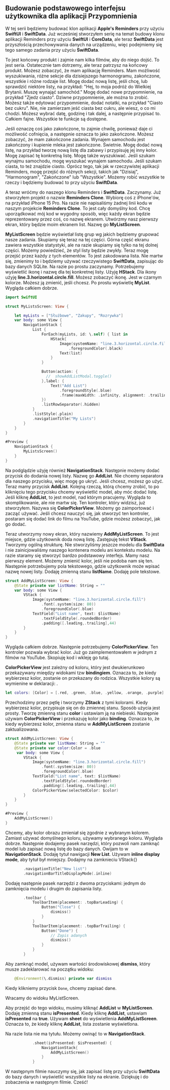 ## Budowanie podstawowego interfejsu użytkownika dla aplikacji Przypomnienia



W tej serii będziemy budować klon aplikacji **Apple's Reminders** przy użyciu **SwiftUI** i **SwiftData**. Już wcześniej stworzyłem serię na temat budowy klonu aplikacji Reminders przy użyciu **SwiftUI** i **CoreData**, ale teraz **SwiftData** jest przyszłością przechowywania danych na urządzeniu, więc podejmiemy się tego samego zadania przy użyciu **SwiftData**.

To jest końcowy produkt i zajmie nam kilka filmów, aby do niego dojść. To jest seria. Ostatecznie tam dotrzemy, ale teraz patrzysz na końcowy produkt. Możesz zobaczyć, że mam aplikację Reminders. Mam możliwość wyszukiwania, różne sekcje dla dzisiejszego harmonogramu, zakończone, wszystkie i różne rodzaje list. Mogę dodać nową listę, jeśli chcę, lub sprawdzić niektóre listy, na przykład: "Hej, to moja podróż do Wielkiej Brytanii. Muszę wynająć samochód." Mogę dodać nowe przypomnienie, na przykład "Zjedz ciasto". Dziwne przypomnienie, ale można to zrobić. Możesz także edytować przypomnienie, dodać notatki, na przykład "Ciasto bez cukru". Nie, nie zamierzam jeść ciasta bez cukru, ale wiesz, o co mi chodzi. Możesz wybrać datę, godzinę i tak dalej, a następnie przypisać to. Całkiem fajne. Wszystkie te funkcje są dostępne.

Jeśli oznaczę coś jako zakończone, to zajmie chwilę, ponieważ daje ci możliwość cofnięcia, a następnie oznacza to jako zakończone. Możesz zobaczyć, że mam zakończone zadania. Wynajem samochodu jest zakończony i kupienie mleka jest zakończone. Świetnie. Mogę dodać nową listę, na przykład tworzę nową listę dla zabawy i przypisuję jej inny kolor. Mogę zapisać tę konkretną listę. Mogę także wyszukiwać. Jeśli szukam wynajmu samochodu, mogę wyszukać wynajem samochodu. Jeśli szukam ciasta, to też znajdzie ciasto. Oprócz tego, tak jak w rzeczywistej aplikacji Reminders, mogę przejść do różnych sekcji, takich jak "Dzisiaj", "Harmonogram", "Zakończone" lub "Wszystkie". Możemy robić wszystkie te rzeczy i będziemy budować to przy użyciu **SwiftData**.



A teraz wróćmy do naszego klonu Reminders i **SwiftData**. Zaczynamy. Już stworzyłem projekt o nazwie **Reminders Clone**. Wybiorę coś z iPhone'ów, na przykład iPhone 15 Pro. Na razie nie napisaliśmy żadnej linii kodu w naszym projekcie **Reminders Clone**. To jest cały domyślny kod. Chcę uporządkować mój kod w wygodny sposób, więc każdy ekran będzie reprezentowany przez coś, co nazwę ekranem. Utwórzmy nasz pierwszy ekran, który będzie moim ekranem list. Nazwę go **MyListScreen**.

**MyListScreen** będzie wyświetlał listę grup wg jakich będziemy grupować nasze zadania. Skupiamy się teraz na tej części. Górna część ekranu zawiera wszystkie statystyki, ale na razie skupiamy się tylko na tej dolnej części.  Możemy powiedzieć, że styl listy będzie zwykły. Teraz mogę przejść przez każdy z tych elementów. To jest zakodowana lista. Nie martw się, zmienimy to i będziemy używać rzeczywistego **SwiftData**, zapisując do bazy danych SQLite. Na razie po prostu zaczynamy. Potrzebujemy wyświetlić ikonę i nazwę dla tej konkretnej listy. Użyję **HStack**. Dla ikony użyję **line.3.horizontal.circle.fill**. Możesz zobaczyć ikonę. Jest w czarnym kolorze. Możesz ją zmienić, jeśli chcesz. Po prostu wyświetlę **MyList**. Wygląda całkiem dobrze.

```swift
import SwiftUI

struct MyListsScreen: View {

    let myLists = ["Służbowe", "Zakupy", "Rozrywka"]
    var body: some View {
        NavigationStack {
            List {
                ForEach(myLists, id: \.self) { list in
                    HStack{
                        Image(systemName: "line.3.horizontal.circle.fill")
                            .foregroundColor(.black)
                        Text(list)
                    }
                }

                Button(action: {
                  //  showAddListModal.toggle()
                },label: {
                    Text("Add List")
                        .foregroundStyle(.blue)
                        .frame(maxWidth: .infinity, alignment: .trailing)
                })
                .listRowSeparator(.hidden)
            }
            .listStyle(.plain)
            .navigationTitle("My Lists")
        }
    }
}

#Preview {
    NavigationStack {
        MyListsScreen()
    }
}
```



Na podglądzie użyję również **NavigationStack**. Następnie możemy dodać przycisk do dodania nowej listy. Nazwę go **AddList**. Nie chcemy separatora dla naszego przycisku, więc mogę go ukryć. Jeśli chcesz, możesz go użyć. Teraz mamy przycisk **AddList**. Kolejną rzeczą, którą chcemy zrobić, to po kliknięciu tego przycisku chcemy wyświetlić model, aby móc dodać listę. Jeśli kliknę **AddList**, to jest model, nad którym pracujemy. Wygląda to skomplikowanie, ale nie martw się. Ten kontroler, który widzisz, już stworzyłem. Nazywa się **ColorPickerView**. Możemy go zaimportować i zacząć używać. Jeśli chcesz nauczyć się, jak stworzyć ten kontroler, postaram się dodać link do filmu na YouTube, gdzie możesz zobaczyć, jak go dodać.

Teraz utworzymy nowy ekran, który nazwiemy **AddMyListScreen**. To jest miejsce, gdzie użytkownik doda nową listę. Zastępuję tekst **VStack**. Tworzymy ogólną strukturę. Nie stworzyliśmy jeszcze modelu dla **SwiftData** i nie zainicjowaliśmy naszego kontenera modelu ani kontekstu modelu. Na razie staramy się stworzyć bardzo podstawowy interfejs. Mamy nasz pierwszy element. Możemy zmienić kolor, jeśli nie podoba nam się ten. Następnie potrzebujemy pola tekstowego, gdzie użytkownik może wpisać nazwę nowej listy. Dodaję zmienną stanu **listName**. Dodaję pole tekstowe.



```swift
struct AddMyListScreen: View {
    @State private var listName: String = ""
    var body: some View {
        VStack {
            Image(systemName: "line.3.horizontal.circle.fill")
                .font(.system(size: 80))
                .foregroundColor(.blue)
            TextField("List name", text: $listName)
                .textFieldStyle(.roundedBorder)
                .padding([.leading,.trailing],44)
        }
    }
}
```

Wygląda całkiem dobrze. Następnie potrzebujemy **ColorPickerView**. Ten kontroler pozwala wybrać kolor. Już go zaimplementowałem w jednym z filmów na YouTube. Skopiuję kod i wkleję go tutaj. 



**ColorPickerView** jest zależny od koloru, który jest dwukierunkowo przekazywany mieędzy widokami tzw **bindingiem**. Oznacza to, że kiedy wybierzesz kolor, zostanie on przekazany do rodzica. Wszystkie kolory są wymienine w deklaracji: . 

```swift
let colors: [Color] = [.red, .green, .blue, .yellow, .orange, .purple]
```

Przechodzimy przez pętlę i tworzymy **ZStack** z tymi kolorami. Kiedy wybierzesz kolor, przypisuje się on do zmiennej stanu. Sposób użycia jest prosty. Tworzę zmienną stanu **color** i ustawiam ją na niebieski. Następnie używam **ColorPickerView** i przekazuję kolor jako **binding**. Oznacza to, że kiedy wybierzesz kolor, zmienna stanu w **AddMyListScreen** zostanie zaktualizowana. 



```swift
struct AddMyListScreen: View {
    @State private var listName: String = ""
    @State private var color:Color = .blue
     var body: some View {
        VStack {
            Image(systemName: "line.3.horizontal.circle.fill")
                .font(.system(size: 80))
                .foregroundColor(.blue)
            TextField("List name", text: $listName)
                .textFieldStyle(.roundedBorder)
                .padding([.leading,.trailing],44)
            ColorPickerView(selectedColor: $color)
        }
    }
}

#Preview {
    AddMyListScreen()
}
```

Chcemy, aby kolor obrazu zmieniał się zgodnie z wybranym kolorem. Zamiast używać domyślnego koloru, używamy wybranego koloru. Wygląda dobrze. Następnie dodajemy pasek narzędzi, który pozwoli nam zamknąć model lub zapisać nową listę do bazy danych. Owijam to w **NavigationStack**. Dodaję tytuł nawigacji **New List**. Używam **inline display mode**, aby tytuł był mniejszy. Dodajmy na zamknieciu VStack{}

```swift
        .navigationTitle("New list")
        .navigationBarTitleDisplayMode(.inline)
```

Dodaję następnie pasek narzędzi z dwoma przyciskami: jednym do zamknięcia modelu i drugim do zapisania listy. 

```swift
        .toolbar {
            ToolbarItem(placement: .topBarLeading) {
                Button("Close") {
                    dismiss()
                }
            }
            ToolbarItem(placement: .topBarTrailing) {
                Button("Done") {
                    // Zapis adanych
                    dismiss()
                }
            }
        }
```

Aby zamknąć model, używam wartości środowiskowej **dismiss**, który musze zadeklarować na początku widoku:

```swift
    @Environment(\.dismiss) private var dismiss
```

Kiedy klikniemy przycisk `Done`, chcemy zapisać dane.

Wracamy do widoku MyListScreen.

 Aby przejść do tego widoku, musimy kliknąć **AddList** w **MyListScreen**. Dodaję zmienną stanu **isPresented**. Kiedy kliknę **AddList**, ustawiam **isPresented** na **true**. Używam **sheet** do wyświetlenia **AddMyListScreen**. Oznacza to, że kiedy kliknę **AddList**, lista zostanie wyświetlona. 

Na razie lista nie ma tytułu. Możemy owinąć to w **NavigationStack**. 

```swift
            .sheet(isPresented: $isPresented) {
                NavigationStack{
                    AddMyListScreen()
                }
            }
```

W następnym filmie nauczymy się, jak zapisać listę przy użyciu **SwiftData** do bazy danych i wyświetlić wszystkie listy na ekranie. Dziękuję i do zobaczenia w następnym filmie. Cześć!

